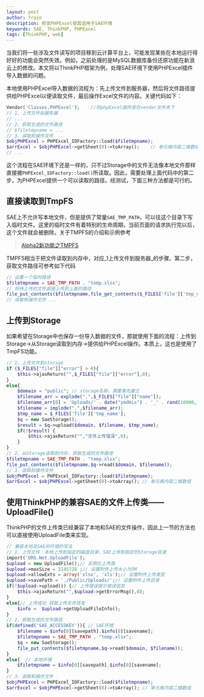 ```yaml
---
layout: post
author: Train
description: 修改PHPExcel使其适用于SAE环境
keywords: SAE, ThinkPHP, PHPExcel
tags: [ThinkPHP, web]
---
```


当我们将一些涉及文件读写的项目移到云计算平台上，可能发现某些在本地运行得好好的功能会突然失效。例如，之前处理的是MySQL数据库备份还原功能在新浪云上的修改。本文将以ThinkPHP框架为例，处理SAE环境下使用PHPExcel插件导入数据的问题。

本地使用PHPExcel导入数据的流程为：先上传文件到服务器，然后将文件路径提供给PHPExcel以便读取文件，最后操作Excel文件的内容。关键代码如下：

``` php
Vendor('Classes.PHPExcel');    //将phpExcel插件放在vender文件夹下
// 1、上传文件到服务器
// ...
// 2、获取生成的文件路径
// $filetmpname = ...
// 3、读取和操作文件
$objPHPExcel = PHPExcel_IOFactory::load($filetmpname);
$arrExcel = $objPHPExcel->getSheet(0)->toArray();    // 单元格内容二维数组
// ...
```

这个流程在SAE环境下还是一样的，只不过Storage中的文件无法像本地文件那样直接被`PHPExcel_IOFactory::load()`所读取。因此，需要处理上面代码中的第二步，为PHPExcel提供一个可以读取的路径。经测试，下面三种方法都是可行的。

## 直接读取到TmpFS

SAE上不允许写本地文件，但是提供了常量`SAE_TMP_PATH`，可以往这个目录下写入临时文件。这里的临时文件有着特别的生命周期，当前页面的请求执行完以后，这个文件就会被删除。关于TMPFS的介绍和示例参考

> [Alpha2新功能之TMPFS](http://blog.sae.sina.com.cn/archives/53#more-53)

TMPFS相当于把文件读取到内存中，对应_1上传文件到服务器_的步骤。第二步，获取文件路径可参考如下代码

``` php
// 设置一个临时路径
$filetmpname = SAE_TMP_PATH . "temp.xlsx";
// 将待上传的文件直接上传到上面的路径
file_put_contents($filetmpname,file_get_contents($_FILES['file']['tmp_name']));
// 读取和操作文件 ...
```

## 上传到Storage

如果希望在Storage中也保存一份导入数据的文件，那就使用下面的流程：上传到Storage→从Storage读取到内存→提供给PHPExcel操作。本质上，这也是使用了TmpFS功能。

``` php
// 1、上传文件到storage
if ($_FILES["file"]["error"] > 0){
    $this->ajaxReturn("",$_FILES["file"]["error"],0);
}
else{
    $domain = "public"; // storage名称，需要事先建立
    $filename_arr = explode(".",$_FILES["file"]["name"]);
    $filename_arr[0] = 'Uploads/' . date("ymdHis") . '_' . rand(10000, 99999);
    $filename = implode(".",$filename_arr);
    $tmp_name = $_FILES['file']['tmp_name'];
    $q = new SaeStorage();
    $result = $q->upload($domain, $filename, $tmp_name);
    if(!$result) {
        $this->ajaxReturn("","文件上传错误",0);
    }
}
// 2、从Storage读取到内存，获取生成的文件路径
$filetmpname = SAE_TMP_PATH . "temp.xlsx";
file_put_contents($filetmpname,$q->read($domain, $filename));
// 3、读取和操作文件
$objPHPExcel = PHPExcel_IOFactory::load($filetmpname);
$arrExcel = $objPHPExcel->getSheet(0)->toArray(); // 单元格内容二维数组
```

## 使用ThinkPHP的兼容SAE的文件上传类——UploadFile()

ThinkPHP的文件上传类已经兼容了本地和SAE的文件操作，因此上一节的方法也可以直接使用UploadFile类来实现。

``` php
// 兼容本地及SAE的环境的写法
// 1、上传文件：本地上传到指定的磁盘目录，SAE上传到指定的Storage目录
import('ORG.Net.UploadFile');        
$upload = new UploadFile();// 实例化上传类
$upload->maxSize = 3145728 ;// 设置附件上传大小为3M
$upload->allowExts = array('xlsx', 'xls');// 设置附件上传类型
$upload->savePath = './Public/Uploads/';// 设置附件上传目录
if(!$upload->upload()) {// 上传错误提示错误信息
    $this->ajaxReturn("",$upload->getErrorMsg(),0);
}
else{// 上传成功 获取上传文件信息
    $info =  $upload->getUploadFileInfo();            
}
// 2、获取生成的文件路径
if(defined('SAE_ACCESSKEY')){ // SAE环境
    $filename = $info[0][savepath].$info[0][savename];
    $filetmpname = SAE_TMP_PATH . "temp.xlsx";
    $q = new SaeStorage();
    file_put_contents($filetmpname,$q->read($domain, $filename));
}
else{  // 本地环境
    $filetmpname = $info[0][savepath].$info[0][savename];
}
// 3、读取和操作文件
$objPHPExcel = PHPExcel_IOFactory::load($filetmpname);
$arrExcel = $objPHPExcel->getSheet(0)->toArray(); // 单元格内容二维数组
```